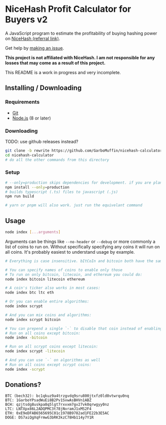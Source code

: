 # NiceHash Profit Calculator for Buyers v2

A JavaScript program to estimate the profitability of buying hashing power on [NiceHash (referral link)](https://www.nicehash.com/?refby=258346).

Get help by [making an issue](https://github.com/GarboMuffin/nicehash-calculator/issues/new).

**This project is not affiliated with NiceHash. I am not responsible for any losses that may come as a result of this project.**

This README is a work in progress and very incomplete.

## Installing / Downloading

### Requirements

- [Git](https://git-scm.com/)
- [Node.js](https://nodejs.org/en/) (8 or later)

### Downloading

TODO: use github releases instead?

```bash
git clone -b rewrite https://github.com/GarboMuffin/nicehash-calculator/
cd nicehash-calculator
# do all the other commands from this directory
```

### Setup

```bash
# --only=production skips dependencies for development. if you are planning to develop do not specify it or do a normal npm install later
npm install --only=production
# builds typescript (.ts) files to javascript (.js)
npm run build

# yarn or pnpm will also work. just run the equivelant command
```

## Usage

```bash
node index [...arguments]
```

Arguments can be things like `--no-header` or `--debug` or more commonly a list of coins to run on. Without specifically specifying any coins it will run on all coins. It's probably easiest to understand usage by example.

```bash
# Everything is case insensitive. bItCoIn and bitcoin both have the same effect

# You can specify names of coins to enable only those
# To run on only bitcoin, litecoin, and ethereum you could do:
node index bitcoin litecoin ethereum

# A coin's ticker also works in most cases:
node index btc ltc eth

# Or you can enable entire algorithms:
node index scrypt

# And you can mix coins and algorithms:
node index scrypt bitcoin

# You can prepend a single `-` to disable that coin instead of enabling it.
# Run on all coins except bitcoin:
node index -bitcoin

# Run on all scrypt coins except litecoin:
node index scrypt -litecoin

# And you can use `-` on algorithms as well
# Run on all coins except scrypt coins:
node index -scrypt
```

## Donations?

```
BTC (bech32): bc1qkuz9a4trzgvdq9sru800jtxfz0ld0vtwrqu0nq
BTC: 1GarboYPsadWuEi8B2Pv1SvwAsBHVn1ABZ
BCH: qzjtsdg8uskpa8q5lgt7rxvxm7gv27vk0qrwgyy0nz
LTC: LNTXpx86L2ADQPMC3t78jNvramJ1xMS2F4
ETH: 0xE9eDFAB6565695C01c1978B9782ad1FE22b3E5AC
DOGE: DS7aiQgXqFrmwG3bRK3kzC78Hb114y7Y1R
```
